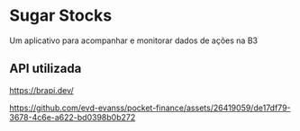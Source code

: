 # Sugar Stocks
Um aplicativo para acompanhar e monitorar dados de ações na B3 

## API utilizada
https://brapi.dev/


https://github.com/evd-evanss/pocket-finance/assets/26419059/de17df79-3678-4c6e-a622-bd0398b0b272

